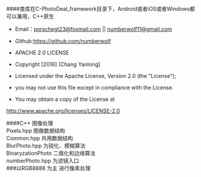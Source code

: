 ####类库在C-PhotoDeal_framework目录下，Android或者iOS或者Windows都可以兼用，C++原生         
* Email：porschegt23@foxmail.com || numberwolf11@gmail.com       
* Github:https://github.com/numberwolf       
* APACHE 2.0 LICENSE       
* Copyright [2016] [Chang Yanlong]        
              
* Licensed under the Apache License, Version 2.0 (the "License");        
* you may not use this file except in compliance with the License.         
* You may obtain a copy of the License at               
                              
http://www.apache.org/licenses/LICENSE-2.0        
                       
####C++ 图像处理         
Pixels.hpp 图像数据结构      
Common.hpp 共用数据结构    
BlurPhoto.hpp 为锐化、模糊算法       
BinaryzationPhoto 二值化和边缘算法       
numberPhoto.hpp 为滤镜入口       
###以RGB8888 为主 进行像素处理



